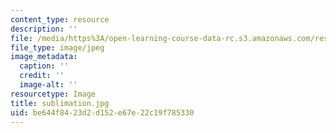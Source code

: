 ```yaml
---
content_type: resource
description: ''
file: /media/https%3A/open-learning-course-data-rc.s3.amazonaws.com/res-5-0001-digital-lab-techniques-manual-spring-2007/be644f8423d2d152e67e22c19f785330_sublimation.jpg
file_type: image/jpeg
image_metadata:
  caption: ''
  credit: ''
  image-alt: ''
resourcetype: Image
title: sublimation.jpg
uid: be644f84-23d2-d152-e67e-22c19f785330
---
```

